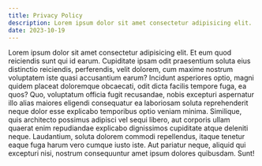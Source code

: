 ```yaml
---
title: Privacy Policy
description: Lorem ipsum dolor sit amet consectetur adipisicing elit.
date: 2023-10-19
---
```



Lorem ipsum dolor sit amet consectetur adipisicing elit. Et eum quod reiciendis sunt qui id earum. Cupiditate ipsam odit praesentium soluta eius distinctio reiciendis, perferendis, velit dolorem, cum maxime nostrum voluptatem iste quasi accusantium earum? Incidunt asperiores optio, magni quidem placeat doloremque obcaecati, odit dicta facilis tempore fuga, ea quos? Quo, voluptatum officia fugit recusandae, nobis excepturi aspernatur illo alias maiores eligendi consequatur ea laboriosam soluta reprehenderit neque dolor esse explicabo temporibus optio veniam minima. Similique, quis architecto possimus adipisci vel sequi libero, aut corporis ullam quaerat enim repudiandae explicabo dignissimos cupiditate atque deleniti neque. Laudantium, soluta dolorem commodi repellendus, itaque tenetur eaque fuga harum vero cumque iusto iste. Aut pariatur neque, aliquid qui excepturi nisi, nostrum consequuntur amet ipsum dolores quibusdam. Sunt!